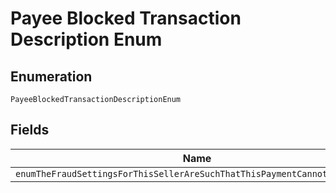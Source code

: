 
# Payee Blocked Transaction Description Enum

## Enumeration

`PayeeBlockedTransactionDescriptionEnum`

## Fields

| Name |
|  --- |
| `enumTheFraudSettingsForThisSellerAreSuchThatThisPaymentCannotBeExecuted` |

